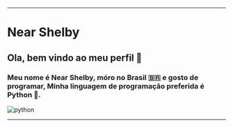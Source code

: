 <hr>
<h1>Near Shelby</h1>
<h2>Ola, bem vindo ao meu perfil 👋</h2>
<h3>Meu nome é Near Shelby, móro no Brasil 🇧🇷 e gosto de programar, Minha linguagem de programação preferida é Python 🐍.</h3>

![python](https://upload.wikimedia.org/wikipedia/commons/thumb/c/c3/Python-logo-notext.svg/1200px-Python-logo-notext.svg.png)
<hr>
